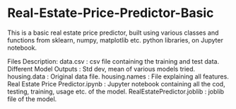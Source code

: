 # Real-Estate-Price-Predictor-Basic
This is a basic real estate price predictor, built using various classes and functions from sklearn, numpy, matplotlib etc. python libraries, on Jupyter notebook.

Files Description:
data.csv : csv file containing the training and test data.
Different Model Outputs : Std dev, mean of various models tried.
housing.data : Original data file.
housing.names : File explaining all features.
Real Estate Price Predictor.ipynb : Jupyter notebook containing all the cod, testing, training, usage etc. of the model.
RealEstatePredictor.joblib : joblib file of the model.
